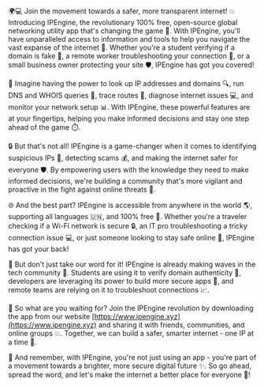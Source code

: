 🌍💻 Join the movement towards a safer, more transparent internet! 💥 Introducing IPEngine, the revolutionary 100% free, open-source global networking utility app that's changing the game 🚀. With IPEngine, you'll have unparalleled access to information and tools to help you navigate the vast expanse of the internet 📡. Whether you're a student verifying if a domain is fake 💸, a remote worker troubleshooting your connection 🏢, or a small business owner protecting your site 🛡️, IPEngine has got you covered!

💪 Imagine having the power to look up IP addresses and domains 🔍, run DNS and WHOIS queries 🔎, trace routes 👣, diagnose internet issues 💻, and monitor your network setup 📊. With IPEngine, these powerful features are at your fingertips, helping you make informed decisions and stay one step ahead of the game ⏱️.

🔒 But that's not all! IPEngine is a game-changer when it comes to identifying suspicious IPs 👀, detecting scams 💰, and making the internet safer for everyone 🛡️. By empowering users with the knowledge they need to make informed decisions, we're building a community that's more vigilant and proactive in the fight against online threats 🚫.

🌐 And the best part? IPEngine is accessible from anywhere in the world 🌎, supporting all languages 🇺🇳, and 100% free 💸. Whether you're a traveler checking if a Wi-Fi network is secure 🔒, an IT pro troubleshooting a tricky connection issue 💻, or just someone looking to stay safe online 👀, IPEngine has got your back!

💼 But don't just take our word for it! IPEngine is already making waves in the tech community 🌊. Students are using it to verify domain authenticity 💸, developers are leveraging its power to build more secure apps 🔧, and remote teams are relying on it to troubleshoot connections 📈.

🚀 So what are you waiting for? Join the IPEngine revolution by downloading the app from our website [https://www.ipengine.xyz](https://www.ipengine.xyz) and sharing it with friends, communities, and online groups 💥. Together, we can build a safer, smarter internet - one IP at a time 🔗.

👏 And remember, with IPEngine, you're not just using an app - you're part of a movement towards a brighter, more secure digital future ✨. So go ahead, spread the word, and let's make the internet a better place for everyone 🌈!